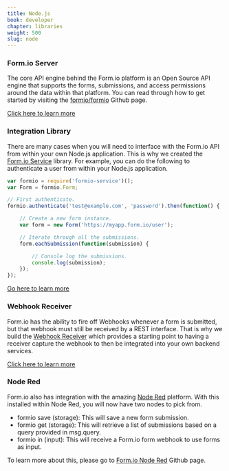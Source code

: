 ```yaml
---
title: Node.js
book: developer
chapter: libraries
weight: 500
slug: node
---
```

### Form.io Server
The core API engine behind the Form.io platform is an Open Source API engine that supports the forms, submissions, and access permissions around the data within that platform. You can read through how to get started by visiting the [formio/formio](https://github.com/formio/formio) Github page.

<a href="https://github.com/formio/formio" class="btn btn-primary">Click here to learn more</a>

### Integration Library
There are many cases when you will need to interface with the Form.io API from within your own Node.js application. This is why we created the [Form.io Service](https://github.com/formio/formio-service) library. For example, you can do the following to authenticate a user from within your Node.js application.

```js
var formio = require('formio-service')();
var Form = formio.Form;

// First authenticate.
formio.authenticate('test@example.com', 'password').then(function() {

    // Create a new form instance.
    var form = new Form('https://myapp.form.io/user');

    // Iterate through all the submissions.
    form.eachSubmission(function(submission) {

        // Console log the submissions.
        console.log(submission);
    });
});
```

<a href="https://github.com/formio/formio-service" class="btn btn-primary">Go here to learn more</a>

### Webhook Receiver
Form.io has the ability to fire off Webhooks whenever a form is submitted, but that webhook must still be received by a REST interface. That is why we build the [Webhook Receiver](https://github.com/formio/formio-webhook-reciever) which provides a starting point to having a receiver capture the webhook to then be integrated into your own backend services.

<a href="https://github.com/formio/formio-webhook-receiver" class="btn btn-primary">Click here to learn more</a>

### Node Red
Form.io also has integration with the amazing [Node Red](http://nodered.org) platform. With this installed within Node Red, you will now have two nodes to pick from.

  - formio save (storage): This will save a new form submission.
  - formio get (storage): This will retrieve a list of submissions based on a query provided in msg.query.
  - formio in (input): This will receive a Form.io form webhook to use forms as input.

To learn more about this, please go to [Form.io Node Red](https://github.com/formio/formio-red) Github page.
